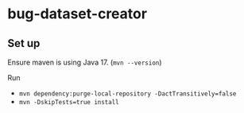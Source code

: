 # bug-dataset-creator

## Set up
Ensure maven is using Java 17. (`mvn --version`)

Run 
- `mvn dependency:purge-local-repository -DactTransitively=false`
- `mvn -DskipTests=true install`